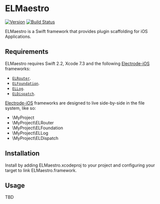 # ELMaestro 

[![Version](https://img.shields.io/badge/version-v1.1.1-blue.svg)](https://github.com/Electrode-iOS/ELMaestro/releases/latest)
[![Build Status](https://travis-ci.org/Electrode-iOS/ELMaestro.svg?branch=master)](https://travis-ci.org/Electrode-iOS/ELMaestro)

ELMaestro is a Swift framework that provides plugin scaffolding for iOS Applications.

## Requirements

ELMaestro requires Swift 2.2, Xcode 7.3 and the following [Electrode-iOS](https://github.com/Electrode-iOS/) frameworks:

- [`ELRouter`](https://github.com/Electrode-iOS/ELRouter).
- [`ELFoundation`](https://github.com/Electrode-iOS/ELFoundation).
- [`ELLog`](https://github.com/Electrode-iOS/ELLog).
- [`ELDispatch`](https://github.com/Electrode-iOS/ELDispatch).

[Electrode-iOS](https://github.com/Electrode-iOS/) frameworks are designed to live side-by-side in the file system, like so:

* \MyProject
* \MyProject\ELRouter
* \MyProject\ELFoundation
* \MyProject\ELLog
* \MyProject\ELDispatch

## Installation

Install by adding ELMaestro.xcodeproj to your project and configuring your target to link ELMaestro.framework.

## Usage

TBD
